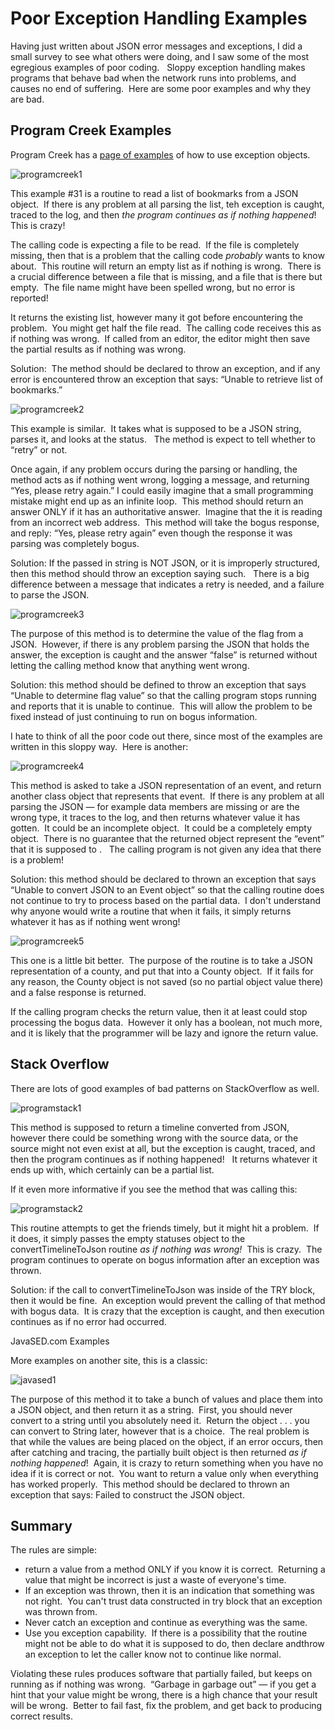 #  Poor Exception Handling Examples

Having just written about JSON error messages and exceptions, I did a small survey to see what others were doing, and I saw some of the most egregious examples of poor coding.   Sloppy exception handling makes programs that behave bad when the network runs into problems, and causes no end of suffering.  Here are some poor examples and why they are bad.  

## Program Creek Examples

Program Creek has a [page of examples](https://www.programcreek.com/java-api-examples/org.json.JSONException) of how to use exception objects. 

![programcreek1](poor-handling-examples-img1.png) 

This example #31 is a routine to read a list of bookmarks from a JSON object.  If there is any problem at all parsing the list, teh exception is caught, traced to the log, and then _the program continues as if nothing happened_!   This is crazy!  

The calling code is expecting a file to be read.  If the file is completely missing, then that is a problem that the calling code _probably_ wants to know about.  This routine will return an empty list as if nothing is wrong.  There is a crucial difference between a file that is missing, and a file that is there but empty.  The file name might have been spelled wrong, but no error is reported!  

It returns the existing list, however many it got before encountering the problem.  You might get half the file read.  The calling code receives this as if nothing was wrong.  If called from an editor, the editor might then save the partial results as if nothing was wrong.  

Solution:  The method should be declared to throw an exception, and if any error is encountered throw an exception that says: “Unable to retrieve list of bookmarks.”  

![programcreek2](poor-handling-examples-img2.png)  

This example is similar.  It takes what is supposed to be a JSON string, parses it, and looks at the status.   The method is expect to tell whether to “retry” or not.  

Once again, if any problem occurs during the parsing or handling, the method acts as if nothing went wrong, logging a message, and returning “Yes, please retry again.” I could easily imagine that a small programming mistake might end up as an infinite loop.  This method should return an answer ONLY if it has an authoritative answer.  Imagine that the it is reading from an incorrect web address.  This method will take the bogus response, and reply: “Yes, please retry again” even though the response it was parsing was completely bogus.  

Solution: If the passed in string is NOT JSON, or it is improperly structured, then this method should throw an exception saying such.   There is a big difference between a message that indicates a retry is needed, and a failure to parse the JSON. 

![programcreek3](poor-handling-examples-img3.png)  

The purpose of this method is to determine the value of the flag from a JSON.  However, if there is any problem parsing the JSON that holds the answer, the exception is caught and the answer “false” is returned without letting the calling method know that anything went wrong.  

Solution: this method should be defined to throw an exception that says “Unable to determine flag value” so that the calling program stops running and reports that it is unable to continue.  This will allow the problem to be fixed instead of just continuing to run on bogus information.  

I hate to think of all the poor code out there, since most of the examples are written in this sloppy way.  Here is another:  

![programcreek4](poor-handling-examples-img4.png)  

This method is asked to take a JSON representation of an event, and return another class object that represents that event.  If there is any problem at all parsing the JSON — for example data members are missing or are the wrong type, it traces to the log, and then returns whatever value it has gotten.  It could be an incomplete object.  It could be a completely empty object.  There is no guarantee that the returned object represent the “event” that it is supposed to .   The calling program is not given any idea that there is a problem!  

Solution: this method should be declared to thrown an exception that says “Unable to convert JSON to an Event object” so that the calling routine does not continue to try to process based on the partial data.  I don't understand why anyone would write a routine that when it fails, it simply returns whatever it has as if nothing went wrong!  

![programcreek5](poor-handling-examples-img5.png)  

This one is a little bit better.  The purpose of the routine is to take a JSON representation of a county, and put that into a County object.  If it fails for any reason, the County object is not saved (so no partial object value there) and a false response is returned.  

If the calling program checks the return value, then it at least could stop processing the bogus data.  However it only has a boolean, not much more, and it is likely that the programmer will be lazy and ignore the return value.

## Stack Overflow

There are lots of good examples of bad patterns on StackOverflow as well.  

![programstack1](poor-handling-examples-img6.png)  

This method is supposed to return a timeline converted from JSON, however there could be something wrong with the source data, or the source might not even exist at all, but the exception is caught, traced, and then the program continues as if nothing happened!   It returns whatever it ends up with, which certainly can be a partial list.  

If it even more informative if you see the method that was calling this:  

![programstack2](poor-handling-examples-img7.png)  

This routine attempts to get the friends timely, but it might hit a problem.  If it does, it simply passes the empty statuses object to the convertTimelineToJson routine _as if nothing was wrong!_  This is crazy.  The program continues to operate on bogus information after an exception was thrown.  

Solution: if the call to convertTimelineToJson was inside of the TRY block, then it would be fine.  An exception would prevent the calling of that method with bogus data.  It is crazy that the exception is caught, and then execution continues as if no error had occurred.  

JavaSED.com Examples  

More examples on another site, this is a classic: 

![javased1](poor-handling-examples-img8.png)  

The purpose of this method it to take a bunch of values and place them into a JSON object, and then return it as a string.  First, you should never convert to a string until you absolutely need it.  Return the object . . . you can convert to String later, however that is a choice.  The real problem is that while the values are being placed on the object, if an error occurs, then after catching and tracing, the partially built object is then returned _as if nothing happened_!  Again, it is crazy to return something when you have no idea if it is correct or not.  You want to return a value only when everything has worked properly.  This method should be declared to thrown an exception that says: Failed to construct the JSON object.

## Summary

The rules are simple:

*   return a value from a method ONLY if you know it is correct.  Returning a value that might be incorrect is just a waste of everyone's time.
*   If an exception was thrown, then it is an indication that something was not right.  You can't trust data constructed in try block that an exception was thrown from.
*   Never catch an exception and continue as everything was the same.
*   Use you exception capability.  If there is a possibility that the routine might not be able to do what it is supposed to do, then declare andthrow an exception to let the caller know not to continue like normal.

Violating these rules produces software that partially failed, but keeps on running as if nothing was wrong.  “Garbage in garbage out” — if you get a hint that your value might be wrong, there is a high chance that your result will be wrong.  Better to fail fast, fix the problem, and get back to producing correct results.